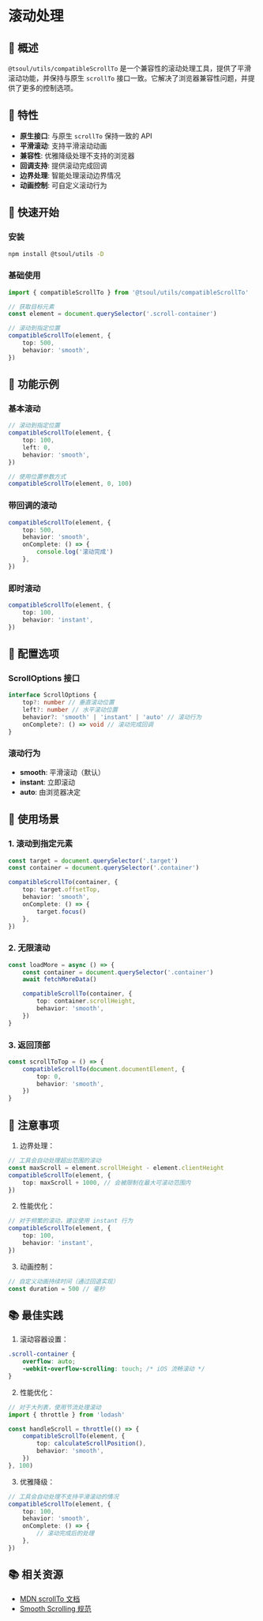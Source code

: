 # 滚动处理

## 📖 概述

`@tsoul/utils/compatibleScrollTo` 是一个兼容性的滚动处理工具，提供了平滑滚动功能，并保持与原生 `scrollTo` 接口一致。它解决了浏览器兼容性问题，并提供了更多的控制选项。

## 🎯 特性

- **原生接口**: 与原生 `scrollTo` 保持一致的 API
- **平滑滚动**: 支持平滑滚动动画
- **兼容性**: 优雅降级处理不支持的浏览器
- **回调支持**: 提供滚动完成回调
- **边界处理**: 智能处理滚动边界情况
- **动画控制**: 可自定义滚动行为

## 🚀 快速开始

### 安装

```bash
npm install @tsoul/utils -D
```

### 基础使用

```typescript
import { compatibleScrollTo } from '@tsoul/utils/compatibleScrollTo'

// 获取目标元素
const element = document.querySelector('.scroll-container')

// 滚动到指定位置
compatibleScrollTo(element, {
	top: 500,
	behavior: 'smooth',
})
```

## 📝 功能示例

### 基本滚动

```typescript
// 滚动到指定位置
compatibleScrollTo(element, {
	top: 100,
	left: 0,
	behavior: 'smooth',
})

// 使用位置参数方式
compatibleScrollTo(element, 0, 100)
```

### 带回调的滚动

```typescript
compatibleScrollTo(element, {
	top: 500,
	behavior: 'smooth',
	onComplete: () => {
		console.log('滚动完成')
	},
})
```

### 即时滚动

```typescript
compatibleScrollTo(element, {
	top: 100,
	behavior: 'instant',
})
```

## 🔧 配置选项

### ScrollOptions 接口

```typescript
interface ScrollOptions {
	top?: number // 垂直滚动位置
	left?: number // 水平滚动位置
	behavior?: 'smooth' | 'instant' | 'auto' // 滚动行为
	onComplete?: () => void // 滚动完成回调
}
```

### 滚动行为

- **smooth**: 平滑滚动（默认）
- **instant**: 立即滚动
- **auto**: 由浏览器决定

## 🎨 使用场景

### 1. 滚动到指定元素

```typescript
const target = document.querySelector('.target')
const container = document.querySelector('.container')

compatibleScrollTo(container, {
	top: target.offsetTop,
	behavior: 'smooth',
	onComplete: () => {
		target.focus()
	},
})
```

### 2. 无限滚动

```typescript
const loadMore = async () => {
	const container = document.querySelector('.container')
	await fetchMoreData()

	compatibleScrollTo(container, {
		top: container.scrollHeight,
		behavior: 'smooth',
	})
}
```

### 3. 返回顶部

```typescript
const scrollToTop = () => {
	compatibleScrollTo(document.documentElement, {
		top: 0,
		behavior: 'smooth',
	})
}
```

## 🚨 注意事项

1. 边界处理：

```typescript
// 工具会自动处理超出范围的滚动
const maxScroll = element.scrollHeight - element.clientHeight
compatibleScrollTo(element, {
	top: maxScroll + 1000, // 会被限制在最大可滚动范围内
})
```

2. 性能优化：

```typescript
// 对于频繁的滚动，建议使用 instant 行为
compatibleScrollTo(element, {
	top: 100,
	behavior: 'instant',
})
```

3. 动画控制：

```typescript
// 自定义动画持续时间（通过回退实现）
const duration = 500 // 毫秒
```

## 📚 最佳实践

1. 滚动容器设置：

```css
.scroll-container {
	overflow: auto;
	-webkit-overflow-scrolling: touch; /* iOS 流畅滚动 */
}
```

2. 性能优化：

```typescript
// 对于大列表，使用节流处理滚动
import { throttle } from 'lodash'

const handleScroll = throttle(() => {
	compatibleScrollTo(element, {
		top: calculateScrollPosition(),
		behavior: 'smooth',
	})
}, 100)
```

3. 优雅降级：

```typescript
// 工具会自动处理不支持平滑滚动的情况
compatibleScrollTo(element, {
	top: 100,
	behavior: 'smooth',
	onComplete: () => {
		// 滚动完成后的处理
	},
})
```

## 📚 相关资源

- [MDN scrollTo 文档](https://developer.mozilla.org/en-US/docs/Web/API/Element/scrollTo)
- [Smooth Scrolling 规范](https://drafts.csswg.org/cssom-view/#smooth-scrolling)
